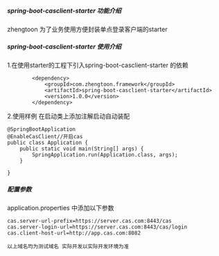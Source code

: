 ##### spring-boot-casclient-starter 功能介绍
zhengtoon 为了业务使用方便封装单点登录客户端的starter


##### spring-boot-casclient-starter 使用介绍

1.在使用starter的工程下引入spring-boot-casclient-starter 的依赖
```
        <dependency>
            <groupId>com.zhengtoon.framework</groupId>
            <artifactId>spring-boot-casclient-starter</artifactId>
            <version>1.0.0</version>
        </dependency>
```
2.使用样例
在启动类上添加注解启动自动装配
```
@SpringBootApplication
@EnableCasClient//开启cas
public class Application {
    public static void main(String[] args) {
        SpringApplication.run(Application.class, args);
    }

}

```

##### 配置参数
application.properties 中添加以下参数
```
cas.server-url-prefix=https://server.cas.com:8443/cas
cas.server-login-url=https://server.cas.com:8443/cas/login
cas.client-host-url=http://app.cas.com:8082

以上域名均为测试域名 实际开发以实际开发环境为准
```


